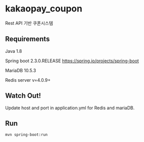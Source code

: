 # kakaopay_coupon 
Rest API 기반 쿠폰시스템


## Requirements
Java 1.8

<a>Spring boot 2.3.0.RELEASE https://spring.io/projects/spring-boot</a>

MariaDB 10.5.3

Redis server v=4.0.9+

## Watch Out!
Update host and port in application.yml for Redis and mariaDB.

## Run
<code>mvn spring-boot:run</code>


